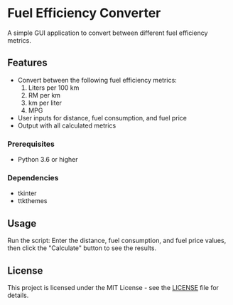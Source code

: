 # Fuel Efficiency Converter

A simple GUI application to convert between different fuel efficiency metrics.


## Features

- Convert between the following fuel efficiency metrics:
  1. Liters per 100 km
  2. RM per km
  3. km per liter
  4. MPG
- User inputs for distance, fuel consumption, and fuel price
- Output with all calculated metrics

### Prerequisites

- Python 3.6 or higher

### Dependencies

- tkinter
- ttkthemes


## Usage

Run the script:
Enter the distance, fuel consumption, and fuel price values, then click the "Calculate" button to see the results.

## License

This project is licensed under the MIT License - see the [LICENSE](LICENSE) file for details.
